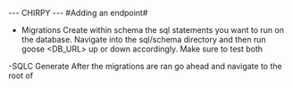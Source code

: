 --- CHIRPY ---
#Adding an endpoint#
- Migrations
Create within schema the sql statements you want to run on the database.
Navigate into the sql/schema directory and then run goose <DB_URL> up or down accordingly. Make sure to test both

-SQLC Generate
After the migrations are ran go ahead and navigate to the root of